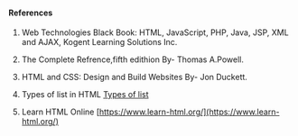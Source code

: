 
#### References
1. Web Technologies Black Book: HTML, JavaScript, PHP, Java, JSP, XML and AJAX, Kogent Learning Solutions Inc.

2. The Complete Refrence,fifth edithion By- Thomas A.Powell.

3. HTML and CSS: Design and Build Websites By- Jon Duckett.

4. Types of list in HTML [Types of list](https://www.youtube.com/watch?v=mUigPviYZac)

5. Learn HTML Online  [https://www.learn-html.org/](https://www.learn-html.org/)